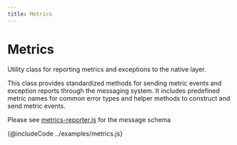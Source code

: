 ```yaml
---
title: Metrics
---
```


# Metrics

Utility class for reporting metrics and exceptions to the native layer.

This class provides standardized methods for sending metric events and exception reports
through the messaging system. It includes predefined metric names for common error types
and helper methods to construct and send metric events.

Please see [metrics-reporter.js](../metrics-reporter.js)
for the message schema

{@includeCode ../examples/metrics.js}